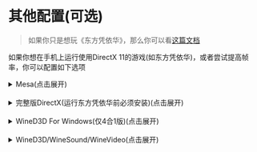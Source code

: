 # 其他配置(可选)

> 如果你只是想玩《东方凭依华》，那么你可以看[这篇文档](/th155.md)

如果你想在手机上运行使用DirectX 11的游戏(如东方凭依华)，或者尝试提高帧率，你可以配置如下选项

<details>
<summary>Mesa(点击展开)</summary>

通过替换自带的libgl.so，来更换OpenGL驱动，从而提高帧率，或者使Exagear支持DX11

<details>
<summary>目前有如下选择(点击展开)</summary>

llvmpipe: 软件渲染，最慢，兼容性最好，不支持DX11  
VirGL(VirtIO GPU): 硬件渲染(?)，较快，兼容性较好(除华为)，不支持DX11  
Turnip Zink: 硬件渲染，较快，仅兼容部分骁龙处理器(参考[这个帖子](https://tieba.baidu.com/p/7930444021))，支持DX11  
Mesa Stock Cache(仅4合1版): 硬件渲染(?)，最快，兼容性较好(除华为)，不支持DX11  
VirGL Overlay: 将图形转发到安卓客户端上渲染，最快，兼容性最奇葩，只能单独使用，无法在4合1版上使用，不支持DX11  
Mesa + 版本号(仅4合1版): 效果不明，兼容性不明，不支持DX11

</details>

如果你已经根据上面的步骤安装了Exagear(除了ED301/302)，那么你现在的Mesa应该是VirGL，华为设备是llvmpipe  

如果你使用的是骁龙设备，那么你可以根据下面的步骤更换Mesa:   

- 4合1版:  
按照图一打开左下角的"开始"菜单，并选择需要的版本，出现"Wine Gecko安装器"时，点击"取消"，再点击"解压"即可。

<details>
<summary>图一(点击展开)</summary>

![](/screenshots/4in1/WineGL.png)

</details>

如果是安装Mesa Stock Cache或其他版本的Mesa，请按照图二打开"开始"菜单，并选择需要的版本，出现"Wine Gecko安装器"时，点击"取消"，再点击"解压"即可。

<details>
<summary>图二(点击展开)</summary>

![](/screenshots/4in1/Mesa.png)

</details>

- VirGL + Turnip Zink 版:  
按照图三打开左下角的"开始"菜单，并选择需要的版本，出现"Wine Gecko安装器"时，点击"取消"，再点击"解压"即可。

<details>
<summary>图三(点击展开)</summary>

![](/screenshots/VirGL_Turnip_Zink/WineGL.png)

</details>

</details></br>
<details>
<summary>完整版DirectX(运行东方凭依华前必须安装)(点击展开)</summary>

4合1按照图四，VirGL版按照图五，打开左下角的"开始"菜单，点击"DirectX"，出现"Wine Gecko安装器"时，点击"取消"，再点击"解压"即可。

<details>
<summary>图四(点击展开)</summary>

![](/screenshots/4in1/DirectX.png)

</details></br>

<details>
<summary>图五(点击展开)</summary>

![](/screenshots/VirGL_Turnip_Zink/DirectX.png)

</details>

</details></br>

<details>
<summary>WineD3D For Windows(仅4合1版)(点击展开)</summary>

!> 非必要不尝试！

更换Wine内置的Direct3D文件，某些情况下能**小幅度**提升性能  

使用方式: 如图六

<details>
<summary>图六(点击展开)</summary>

![](/screenshots/4in1/WineD3DForWindows.png)

</details>

</details></br>

<details>
<summary>WineD3D/WineSound/WineVideo(点击展开)</summary>

!> 非必要不尝试！

更换Wine内置的dll文件，某些情况下能**小幅度**提升性能/减少画面撕裂/修复破音  

使用方式:  

- 4合1版:

<details>
<summary>WineD3D(点击展开)</summary>

![](/screenshots/4in1/WineD3D.png)

</details></br>

<details>
<summary>WineSound(点击展开)</summary>

![](/screenshots/4in1/WineSound.png)

</details></br>

<details>
<summary>WineVideo(点击展开)</summary>

![](/screenshots/4in1/WineVideo.png)

</details>

- VirGL版:

<details>
<summary>WineD3D(点击展开)</summary>

![](/screenshots/VirGL_Turnip_Zink/WineD3D.png)

</details></br>

<details>
<summary>WineSound(点击展开)</summary>

![](/screenshots/VirGL_Turnip_Zink/WineSound.png)

</details></br>

<details>
<summary>WineVideo(点击展开)</summary>

![](/screenshots/VirGL_Turnip_Zink/WineVideo.png)

</details>

</details>